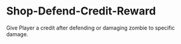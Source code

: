 # Shop-Defend-Credit-Reward
Give Player a credit after defending or damaging zombie to specific damage.

